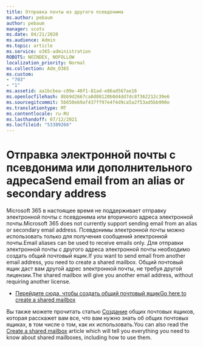 ```yaml
---
title: Отправка почты из другого псевдонима
ms.author: pebaum
author: pebaum
manager: scotv
ms.date: 04/21/2020
ms.audience: Admin
ms.topic: article
ms.service: o365-administration
ROBOTS: NOINDEX, NOFOLLOW
localization_priority: Normal
ms.collection: Adm_O365
ms.custom:
- "703"
- "1"
ms.assetid: aa1bcbea-c09e-40f1-81ad-e86ad567ae16
ms.openlocfilehash: 8bb9d2667ca8d08120b0d4dd7dc8f362212c39e6
ms.sourcegitcommit: 56650eb9af437ff97e4f4d9ca5a2f53ad5bb990e
ms.translationtype: MT
ms.contentlocale: ru-RU
ms.lasthandoff: 07/12/2021
ms.locfileid: "53389266"
---
```

# <a name="send-email-from-an-alias-or-secondary-address"></a><span data-ttu-id="ecd40-102">Отправка электронной почты с псевдонима или дополнительного адреса</span><span class="sxs-lookup"><span data-stu-id="ecd40-102">Send email from an alias or secondary address</span></span>

<span data-ttu-id="ecd40-103">Microsoft 365 в настоящее время не поддерживает отправку электронной почты с псевдонима или вторичного адреса электронной почты.</span><span class="sxs-lookup"><span data-stu-id="ecd40-103">Microsoft 365 does not currently support sending email from an alias or secondary email address.</span></span> <span data-ttu-id="ecd40-104">Псевдонимы электронной почты можно использовать только для получения сообщений электронной почты.</span><span class="sxs-lookup"><span data-stu-id="ecd40-104">Email aliases can be used to receive emails only.</span></span> <span data-ttu-id="ecd40-105">Для отправки электронной почты с другого адреса электронной почты необходимо создать общий почтовый ящик.</span><span class="sxs-lookup"><span data-stu-id="ecd40-105">If you want to send email from another email address, you need to create a shared mailbox.</span></span> <span data-ttu-id="ecd40-106">Общий почтовый ящик даст вам другой адрес электронной почты, не требуя другой лицензии.</span><span class="sxs-lookup"><span data-stu-id="ecd40-106">The shared mailbox will give you another email address, without requiring another license.</span></span>
  
- [<span data-ttu-id="ecd40-107">Перейдите сюда, чтобы создать общий почтовый ящик</span><span class="sxs-lookup"><span data-stu-id="ecd40-107">Go here to create a shared mailbox</span></span>](https://portal.office.com/AdminPortal/Home#/AssistedGuide/addemailoptions)

<span data-ttu-id="ecd40-108">Вы также можете прочитать статью [Создание](/microsoft-365/admin/email/create-a-shared-mailbox) общих почтовых ящиков, которая расскажет вам все, что вам нужно знать об общих почтовых ящиках, в том числе о том, как их использовать.</span><span class="sxs-lookup"><span data-stu-id="ecd40-108">You can also read the [Create a shared mailbox](/microsoft-365/admin/email/create-a-shared-mailbox) article which will tell you everything you need to know about shared mailboxes, including how to use them.</span></span>